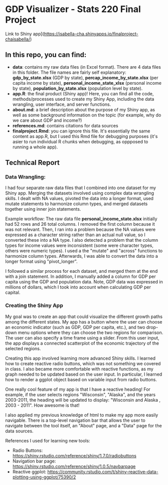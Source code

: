# GDP Visualizer - Stats 220 Final Project

Link to Shiny app](https://isabella-cha.shinyapps.io/finalproject-chaisabella/)

## In this repo, you can find:

-   **data**: contains my raw data files (in Excel format). There are 4 data files in this folder. The file names are fairly self explanatory: **gdp_by_state.xlsx** (GDP by state), **percap_income_by_state.xlsx** (per capita income by state), **personal_income_state_xlsx** (personal income by state), **population_by_state.xlsx** (population level by state).
-   **app.R**: the final product (Shiny app)! Here, you can find all the code, methods/processes used to create my Shiny App, including the data wrangling, user interface, and server functions.
-   **about.md**: a brief description about the purpose of my Shiny app, as well as some background information on the topic (for example, why do we care about GDP and income?)
-   **references.md**: contains citations for data sources
-   **finalproject.Rmd**: you can ignore this file. It's essentially the same content as app.R, but I used this Rmd file for debugging purposes (it's asier to run individual R chunks when debugging, as oppposed to running a whole app).


## Technical Report
### Data Wrangling:
I had four separate raw data files that I combined into one dataset for my Shiny app. Merging the datasets involved using complex data wrangling skills. I dealt with NA values, pivoted the data into a longer format, used mutate statements to harmonize column types, and merged datasets together using inner join statements. 

Example workflow: 
The raw data file **personal_income_state.xlsx** initially had 52 rows and 26 total columns. I removed the first column because it was not relevant. Then, I ran into a problem because the NA values were expressed as a character string rather than an actual null value, so I converted these into a NA type. I also detected a problem that the column types for income values were inconsistent (some were character types, others were numeric types). I used a the "mutate" and "across" functions to harmonize column types. Afterwards, I was able to convert the data into a longer format using "pivot_longer". 

I followed a similar process for each dataset, and merged them at the end with a join statement. In addition, I manually added a column for GDP per capita using the GDP and population data. Note, GDP data was expressed in millions of dollars, which I took into account when calculating GDP per capital. 


### Creating the Shiny App
My goal was to create an app that could visualize the different growth paths among the different states. My app has a button where the user can choose an economic indicator (such as GDP, GDP per capita, etc.), and two drop-down menu options where they can choose the two regions for comparison. The user can also specify a time frame using a slider. From this user input, the app displays a connected scatterplot of the economic trajectory of the selected regions. 

Creating this app involved learning more advanced Shiny skills. I learned how to create reactive radio buttons, which was not something we covered in class. I also became more comfortable with reactive functions, as my graph needed to be updated based on the user input. In particular, I learned how to render a ggplot object based on variable input from radio buttons.

One really cool feature of my app is that I have a reactive heading! For example, if the user selects regions "Wisconsin", "Alaska", and the years 2003-2011, the heading will be updated to display: "Wisconsin and Alaska , 2003 - 2011". How awesome is that! 

I also applied my previous knowledge of html to make my app more easily navigable. There is a top-level navigation bar that allows the user to navigate between the tool itself, an "About" page, and a "Data" page for the data sources. 

References I used for learning new tools: 
* Radio Buttons: https://shiny.rstudio.com/reference/shiny/1.7.0/radiobuttons
* Navigation bar page: https://shiny.rstudio.com/reference/shiny/1.0.5/navbarpage
* Reactive ggplot: https://community.rstudio.com/t/shiny-reactive-data-plotting-using-ggplot/75390/2











